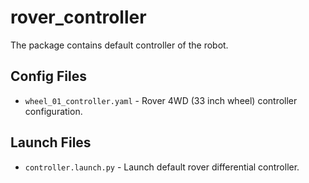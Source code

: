# rover_controller

The package contains default controller of the robot.

## Config Files

- `wheel_01_controller.yaml` - Rover 4WD (33 inch wheel) controller configuration.

## Launch Files

- `controller.launch.py` - Launch default rover differential controller.